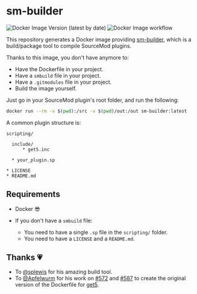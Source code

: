 # sm-builder

![Docker Image Version (latest by date)](https://img.shields.io/docker/v/drarig29/sm-builder)
![Docker Image workflow](https://github.com/Drarig29/sm-builder-docker/actions/workflows/main.yml/badge.svg)

This repository generates a Docker image providing [sm-builder](https://github.com/splewis/sm-builder), which is a build/package tool to compile SourceMod plugins.

Thanks to this image, you don't have anymore to:

- Have the Dockerfile in your project.
- Have a `smbuild` file in your project.
- Have a `.gitmodules` file in your project.
- Build the image yourself.

Just go in your SourceMod plugin's root folder, and run the following:

```bash
docker run --rm -v $(pwd):/src -v $(pwd)/out:/out sm-builder:latest
```

A common plugin structure is:

```
scripting/

  include/
      * get5.inc

  * your_plugin.sp

* LICENSE
* README.md
```

## Requirements

- Docker 😎

- If you don't have a `smbuild` file:

  - You need to have a single `.sp` file in the `scripting/` folder.
  - You need to have a `LICENSE` and a `README.md`.

## Thanks 💗

- To [@splewis](https://github.com/splewis) for his amazing build tool.
- To [@Apfelwurm](https://github.com/Apfelwurm) for his work on [#572](https://github.com/splewis/get5/pull/572) and [#587](https://github.com/splewis/get5/pull/587) to create the original version of the Dockerfile for [get5](https://github.com/splewis/get5).
